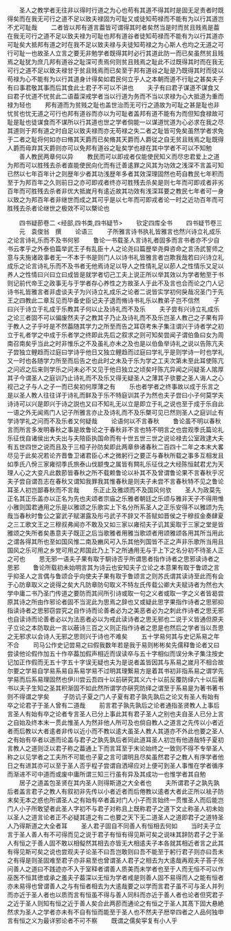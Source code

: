 <!-- { "loadSidebar": true } -->
　　圣人之教学者无往非以得时行道之为心也苟有其道不得其时是固无足责者时既得矣而在我无可行之道不足以致夫禄固为可耻又或徒知苟禄而不能有为以行其道岂不尤可耻哉
　　二者皆以邦有道言葢皆可谓得其时者矣然当是时而贫且贱焉是葢在我无可行之道不足以致夫禄为可耻也邦有道谷者徒知苟禄而不能有为以行其道亦可耻矣大抵邦有道之时在我不足以致夫禄与夫徒知苟禄之为心斯人也均之无道之可行可耻一也故圣人立言之要无非勉学者既得其时必行其道此防一而已矣虽然贫且贱焉之耻犹为庶几邦有道谷之耻深可责焉何则贫且贱焉之耻此不过既得其时而在我无可行之道不足以致夫禄甘于贫且贱焉而已矣至于邦有道谷之耻是乃既得其时而徒以苟禄为心不能有为以行其道身计得矣如君民何立乎人之本朝而道不行耻之甚矣夫子有曰事君敬其事而后其食此士君子不可以不讲也
　　夫子有曰君子谋道不谋食又曰君子忧道不忧贫此二语葢深戒学者当以行道为务而不当以求禄为心大抵道为重而禄为轻也
　　邦有道而为贫贱之耻也盖世治而无可行之道故为可耻之甚是耻也非忧贫也忧无道之可行也邦有道谷而亦以为可耻者盖邦有道不能有为而但知食禄故可耻是耻也徒谋食而不谋所以行其道也世之学者倘能一以谋道忧道为心必求在我之尽其道则于邦有道之时自足以致夫禄而亦无苟禄之失二者之耻皆可免矣虽然学者求免于二者之耻将何如亦曰脩其天爵而已矣脩其天爵而人爵従之自无贫且贱焉之耻既得人爵而毋弃其天爵则亦可以免邦有道谷之耻矣学也禄在其中学者不可以不知勉
　　善人教民两章何以异
　　教民而可以即戎者仅能使民知义而尽忠君爱上之道为邦而可以胜残去杀者直能使民向化而有迁善逺罪之风其为功效之浅深不言盖可知已然以七年百年计之则歴年少者其功浅歴年多者其效深理固然也苟自教民七年积而至于为邦百年之久则前日之亦可即戎者终亦可胜残去杀矣是则七年而可即戎者非劣百年而可胜残去杀者非优大抵嵗月有逺近故其功效有浅深耳要之教民七年者可一身以致之为邦百年者非继世而成之其可乎是以七年而可即戎者论一时之近功百年而可胜残去杀者论继世之极效不可以槩论也

　　四书疑莭卷二
<经部,四书类,四书疑节>
　　钦定四库全书
　　四书疑节卷三
　　元　袁俊翁　撰
　　论语三
　　子所雅言诗书执礼皆雅言也然兴诗立礼成乐之论言诗礼乐而不及书何邪
　　鲁论一书载圣人言诗礼者固多而言书者亦不少自书云孝乎之外泰伯篇举武王子有乱臣十人之论尧曰篇歴举尧舜咨命之言汤武誓师之意与夫施诸政事者无一不本于书是则门人以诗书礼皆雅言者岂欺我哉若曰兴诗立礼成乐之论言诗礼乐而不及书者无他焉诗足以导人之性情礼足以莭人之性情乐又足以养人之性情曰兴曰立曰成皆是就学者切己工夫上说正所以举其效以为学者勉至于书则记前代帝王之政事无与于学者存心养性之方故圣人于此不及言也合而论之门人记诗书礼皆雅言者非虚谈夫子为兴诗立礼成乐之论者二说皆实学初何戾哉况圣门于先王之四教此二章互见而毕备史臣记夫子退而脩诗书礼乐以教弟子岂不信然
　　子曰兴于诗立于礼成于乐教其子何以止及诗礼而不及乐
　　夫子尝有兴诗立礼成乐之论三者固不可以偏废然夫子之教其子乃止及诗礼而不及乐岂圣人教己之子果有异于教人之子乎吁是不然葢随其学力之所至而告之耳窃考朱子集注谓兴于诗者学之初立于礼者学之中成于乐者学之终即此先后之叙求之则可知矣尝闻子谓伯鱼曰女为周南召南矣乎当此之时非惟乐之不及虽礼亦未之及也是以伯鱼举诗礼之说以告陈亢夫子尝独立鲤趋而过庭曰学诗乎他日又独立鲤趋而过庭曰学礼乎是则学诗一时也学礼又一时也各随学力所至而后告之也此时之未及于乐为学之工夫次第未至此耳使陈亢之问迟之后来则学乐之问未必不又见于他日独立之顷矣吁陈亢异闻之问疑圣人隂厚其子今谓圣人之庭训乃止诗礼而不及乐又得无疑圣人之薄其子欤要之圣人诲人之心视己之子与人之子一而已矣初何厚薄之有
　　乐也者学者之终事故以成于乐言之是以圣人教人往往详于诗礼而鲜及于乐不特庭训其子为然也夫子尝曰小子何莫学夫诗诗可以兴是即兴于诗之説也又曰不知礼无以立是即立于礼之说也至于成于乐自此一语之外无闻焉门人记子所雅言亦止及诗礼而不及乐槩可见已然则圣人之庭训止有学诗学礼之问而不及乐者又何疑哉
　　论语何以不言春秋
　　鲁论虽不明以春秋言而所言多发明春秋之事是故鲁论之于春秋非不言也特不明言之也尝观季氏篇论礼乐征伐自诸侯出大夫出与夫陪臣执国命而有十世五世三世之说论禄去公室政逮大夫有五世四世之说而且及于三桓子孙防矣即此两章叅诸春秋二百四十二年之本末大畧尽见于此矣况若论齐晋鲁卫诸君臣心术之微躬行之要正与春秋所载之事多互相发且如季氏八佾三家雍彻季氏旅泰山伐颛曳之属皆有闗礼乐征伐之大经陈恒弑君尤为天理人心之大变凡此数莭皆春秋之所不载赖鲁论以补其不及曾谓鲁论果不言春秋乎况夫子尝自谓吾志在春秋又谓知我罪我其惟春秋是则夫子未尝不言春秋特不见之鲁论耳圣人初岂鄙春秋而不言哉
　　乐正止及雅颂而不及国风何欤
　　圣人为政莫先正名其正乐盖亦以正名为先也夫颂者宗庙之乐雅者朝廷之乐颂与雅非天子不得用惟小雅则国君通用之乐是以雅颂之乐歌实上下名分所系圣人之正乐安得不以雅颂为先哉当春秋时鲁公之宴武子赋湛露及彤弓武子不辞又不荅赋如晋侯之于穆叔金奏肆夏之三工歌文王之三穆叔弗闻亦不敢及又如三家以雍彻夫子讥其奚取于三家之堂是皆雅颂之失所者矣愚意夫子既正之后当歌雅者用雅当歌颂者用颂雅颂各用其所当用此之谓各得其所也至如国风惟二南及豳风可入乐其他列国皆不正之声非乐歌所当用且国风之乐可用之乡党可用之邦国此乃上下之所通用无与于上下之名分初不待圣人正之可也
　　思无邪一语夫子果有取于駉诗否乎所谓思者指作诗者之思邪读诗者之思邪
　　鲁论所载初未始明言其为诗云也安知夫子立论之本意果有取于鲁颂之言乎抑圣人之言偶与鲁颂合乎向使夫子果有取于鲁颂言之则苏氏谓其读诗至此而有会于心防章取义之说得之矣大凡防章防句取义不特左氏传载公卿大夫赋诗者为然也大学中庸二书乃圣门传道之要防而其间所引诗或取一句之义者或取一字之义者皆曷尝原其诗之所由作邪论者固不当泥此为思焉之辞也又或疑此思字果指作诗者之思邪抑指读诗者之思邪窃尝究之自作诗而论善者必为之美恶者必为之刺此作诗者之思无邪也自读诗而论善者必以为法恶者必以为戒此读诗者之思无邪也二说于义皆通但原夫子立论之本防取此一言以蔽诗三百之义则正指作诗者之思是也然后之学者当以吾思之无邪求以会诗人无邪之思则兴于诗也不难矣
　　五十学易何其与史记系易之年不合
　　司马公作史记尝易之曰假我数年若是我于易则彬彬矣先儒释鲁论者又曰尝读他论假作加五十作卒葢加假声相近而误读卒与五十字相似而误分朱子集注按史记加正作假而无五十字五十字误无疑也夫为是说者盖皆因其与系易之嵗月不相合故尔要之学易自学易系易自系易学易不过明其理繋易方是着其书初非指系易之谓学先学易而后系易理固然也伊川尝云吾四十以前硏究其义六十以前反覆防绎六十以后著书以夫子生知之圣其积渐固不如此然所谓学亦硏究防绎之谓至于系易是为著书著书则不得谓之学矣
　　子防讥子夏之门人子夏有君子孰先孰后之论又有圣人有始有卒之论君子于圣人曾有二道哉
　　前言君子孰先孰后之论者通指圣贤教人上事后言圣人有始有卒之论者专言圣人已分上事此其有君子圣人之别也夫自圣人已分上言之自始及终本末一贯此惟圣人为然非他人所可及也倘自教人之道言之先传以小者近者而后教以大者逺者非传以近小而不教以逺大虽圣人教人其道亦不外此也要之圣人之有始有卒者以道而论盖与君子之孰先孰后者同此道耳圣人初岂有他道哉特子夏初言教人之道则泛以君子称之葢通上下而言耳至于末论始终之一致则不得不专举圣人称之以见学者之工夫所不可能也子夏之言可谓明且尽矣虽然君子之教人有序学者他日之有进其亦可以至于圣人否乎程子尝谓自洒埽应对上便可到圣人事惟在学者循序而渐进不可中道而或废中庸所谓三知三行虽有异及其成功一也惟学者其自勉
　　居子之道盖包圣贤在其内圣人则得斯道之大全者也
　　夫所谓君子之孰先孰后者盖言君子之教人有叙初非先传以小者近者而后倦教以逺者大者此正所以袪子防末矣无本之惑也所谓圣人之有始有卒者盖对门人小子而言始终一贯惟圣人而后能岂门人小子所敢望者此圣人字初不与君子对称且上既称君子之道下文止称圣人初未始以圣人之道言论者正不必疑其道之有二也要之天下无二道圣人之道即君子之道特圣人乃得斯道之大全者耳
　　圣人君子固自不同善人有恒相去何如
　　当时夫子立言于圣人善人有不可得而见之说于君子有恒有得见斯可矣之说味其辞防君子之于圣人有恒之于善人固不敢以相儗然其相去亦皆无大相逺夫子本各就其相近者言之此其有得见斯可矣之说也尝观夫子论圣不曰吾岂敢则曰吾不能至于躬行君子则亦曰吾未之有得是则圣固难至君子亦非易至也曾谓圣人君子之相去为大逺哉再观夫子荅子张问善人之道曰不践迹亦不入于室释者谓善人质美而未学者也至于人而无恒不可以作巫医不恒其徳或承之羞夫子葢深以无恒为学者戒是则善人固不易得而人之能有恒者亦未易得也曾谓善人之与有恒者相去为大逺哉要之以学而言君子虽不可与圣人并列而亦近于圣人者也以质而言有恒虽不得与善人同科而亦近于善人者也论者但究君子之近于圣人则知有恒之近于善人矣合此两莭而通论之有恒之于圣人其髙下固大悬絶然求为圣人之学者亦未有不自有恒而能至于圣人也不然夫子厯举四者之人品何独申言有恒之义为最详邪论者不可不察
　　既谓之儒矣寜复有小人乎
